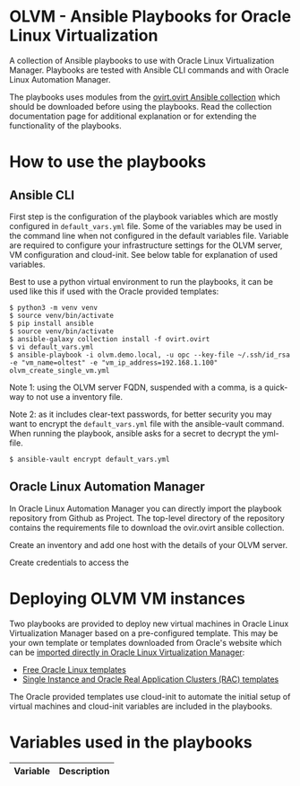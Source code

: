 # OLVM - Ansible Playbooks for Oracle Linux Virtualization 


A collection of Ansible playbooks to use with Oracle Linux Virtualization Manager. Playbooks are tested with Ansible CLI commands and with Oracle Linux Automation Manager.

The playbooks uses modules from the [ovirt.ovirt Ansible collection](https://docs.ansible.com/ansible/latest/collections/ovirt/ovirt/index.html) which should be downloaded before using the playbooks. Read the collection documentation page for additional explanation or for extending the functionality of the playbooks.

# How to use the playbooks

## Ansible CLI

First step is the configuration of the playbook variables which are mostly configured in ``default_vars.yml`` file. Some of the variables may be used in the command line when not configured in the default variables file. Variable are required to configure your infrastructure settings for the OLVM server, VM configuration and cloud-init. See below table for explanation of used variables. 

Best to use a python virtual environment to run the playbooks, it can be used like this if used with the Oracle provided templates:

    $ python3 -m venv venv
    $ source venv/bin/activate
    $ pip install ansible
    $ source venv/bin/activate
    $ ansible-galaxy collection install -f ovirt.ovirt
    $ vi default_vars.yml
    $ ansible-playbook -i olvm.demo.local, -u opc --key-file ~/.ssh/id_rsa  -e "vm_name=oltest" -e "vm_ip_address=192.168.1.100" olvm_create_single_vm.yml

Note 1: using the OLVM server FQDN, suspended with a comma, is a quick-way to not use a inventory file.

Note 2: as it includes clear-text passwords, for better security you may want to encrypt the ``default_vars.yml`` file with the ansible-vault command. When running the playbook, ansible asks for a secret to decrypt the yml-file.

    $ ansible-vault encrypt default_vars.yml

## Oracle Linux Automation Manager

In Oracle Linux Automation Manager you can directly import the playbook repository from Github as Project. The top-level directory of the repository contains the requirements file to download the ovir.ovirt ansible collection.

Create an inventory and add one host with the details of your OLVM server.

Create credentials to access the 

# Deploying OLVM VM instances

Two playbooks are provided to deploy new virtual machines in Oracle Linux Virtualization Manager based on a pre-configured template. This may be your own template or templates downloaded from Oracle's website which can be [imported directly in Oracle Linux Virtualization Manager](https://docs.oracle.com/en/virtualization/oracle-linux-virtualization-manager/admin/admin-admin-tasks.html#templates-create):

* [Free Oracle Linux templates](https://yum.oracle.com/oracle-linux-templates.html)
* [Single Instance and Oracle Real Application Clusters (RAC) templates](https://www.oracle.com/database/technologies/rac/vm-db-templates.html)

The Oracle provided templates use cloud-init to automate the initial setup of virtual machines and cloud-init variables are included in the playbooks.

# Variables used in the playbooks 

| Variable | Description |
| -------- | ----------- |


